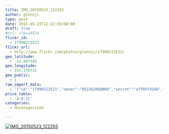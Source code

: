 ```yaml
---
title: IMG_20150523_122255
author: glennji
type: post
date: 2015-05-23T12:22:55+00:00
draft: true
#url: /?p=14514
flickr_id:
  - 17990213521
flickr_url:
  - http://www.flickr.com/photos/glennji/17990213521/
geo_latitude:
  - -33.887345
geo_longitude:
  - 151.176711
geo_public:
  - 1
raw_import_data:
  - '{"id":"17990213521","owner":"85226206@N00","secret":"aff05f426b","server":"8881","farm":9,"title":"IMG_20150523_122255","ispublic":0,"isfriend":0,"isfamily":0,"description":{"_content":""},"dateupload":"1432352356","lastupdate":"1432352361","datetaken":"2015-05-23 12:22:55","datetakengranularity":"0","datetakenunknown":"0","ownername":"glennji","tags":"","machine_tags":"","originalsecret":"be99c73e34","originalformat":"jpg","latitude":"-33.887345","longitude":"151.176711","accuracy":"16","context":0,"place_id":"iIbqSY5TUL2WCJaOcg","woeid":"22726599","geo_is_family":0,"geo_is_friend":0,"geo_is_contact":0,"geo_is_public":0,"media":"photo","media_status":"ready","url_o":"https://farm9.staticflickr.com/8881/17990213521_be99c73e34_o.jpg","height_o":"4160","width_o":"3120"}'
price_table:
  - 'a:0:{}'
categories:
  - Uncategorized

---
```

<p class="flickr-image">
  <a href="http://www.flickr.com/photos/glennji/17990213521/" class="flickr-link"><img src="http://i0.wp.com/glennji.com/wp-content/uploads/2015/05/17990213521_be99c73e34_o.jpg?fit=1024%2C1024" width="" height="" alt="IMG_20150523_122255" class="keyring-img" /></a>
</p>
